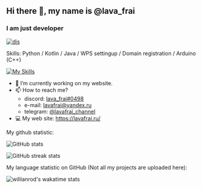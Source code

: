 ## Hi there 👋, my name is @lava_frai
### I am just developer

[![dis](https://discord.c99.nl/widget/theme-1/677933625802489889.png)](https://discord.com/users/677933625802489889/)

Skills: Python / Kotlin / Java / WPS settingup / Domain registration / Arduino (C++)

[![My Skills](https://skillicons.dev/icons?i=py,kotlin,java,bash,cloudflare,cpp)](https://lavafrai.ru/)

- 🔭 I’m currently working on my website.  
- 📫 How to reach me? 
  - discord: [lava_frai#0498](https://discord.com/users/677933625802489889/) 
  - e-mail: [lavafrai@yandex.ru](mailto:master@lavafrai.ru)
  - telegram: [@lavafrai_channel](https://t.me/lavafrai_channel)
- 💻 My web site: https://lavafrai.ru/


My github statistic:

![GitHub stats](https://github-readme-stats.vercel.app/api?username=lavafrai&theme=tokyonight&show_icons=true)  

![GitHub streak stats](https://github-readme-streak-stats.herokuapp.com/?user=lavafrai&theme=tokyonight&show_icons=true)  

My language statistic on GitHub (Not all my projects are uploaded here):

![willianrod's wakatime stats](https://github-readme-stats.vercel.app/api/top-langs/?username=lavafrai)

<!---
![github contribution grid snake animation](https://raw.githubusercontent.com/ArtemBay/Artembay/main/output/github-contribution-grid-snake.svg)
--->
